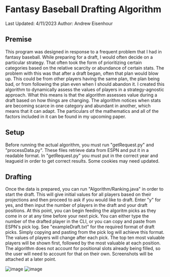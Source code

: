 # Fantasy Baseball Drafting Algorithm

Last Updated: 4/11/2023
Author: Andrew Eisenhour

## Premise

This program was designed in response to a frequent problem that I had in fantasy baseball. While preparing for a draft, I would often decide on a particular strategy. That often took the form of prioritizing certain categories based on the relative scarcity or abundance of certain stats. The problem with this was that after a draft began, often that plan would blow up. This could be from other players having the same plan, the plan being bad, or from following the plan even when I should abandon it. I created this algorithm to dynamically assess the values of players in a strategy-agnostic approach. What this means is that the algorithm assesses value during a draft based on how things are changing. The algorithm notices when stats are becoming scarce in one category and abundant in another, which means that it can adapt. The particulars of the mathematics and all of the factors included in it can be found in my upcoming paper.

## Setup

Before running the actual algorithm, you must run "getRequest.py" and "processData.py". These files retrieve data from ESPN and put it in a readable format. In "getRequest.py" you must put in the correct year and leagueid in order to get correct results. Some cookies may need updated.

## Drafting

Once the data is prepared, you can run "Algorithm/Ranking.java" in order to start the draft. This will give initial values for all players based on their projections and then proceed to ask if you would like to draft. Enter "y" for yes, and then input the number of players in the draft and your draft positions. At this point, you can begin feeding the algoritm picks as they come in or at any time before your next pick. You can either type the number of the drafted player in the CLI, or you can copy and paste from ESPN's pick log. See "exampleDraft.txt" for the required format of draft picks. Simply copying and pasting from the pick log will achieve this format. The values of players will change after each pick. The top ten most valuable players will be shown first, followed by the most valuable at each position. The algorithm does not account for positional slots already being filled, so the user will need to account for that on their own. Screenshots will be attached at a later point.

![image](https://user-images.githubusercontent.com/54419359/231325572-d88d22a1-dcd6-453c-acdf-aa56da35cc6c.png)
![image](https://user-images.githubusercontent.com/54419359/231325617-53a79d82-6e95-490f-8e55-28083ae18e16.png)
